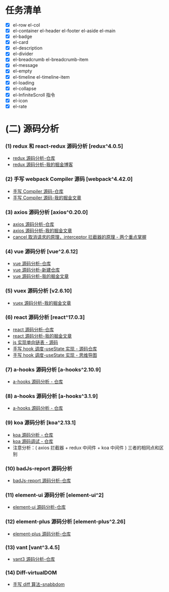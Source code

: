 # 任务清单

- [x] el-row el-col
- [x] el-container el-header el-footer el-aside el-main
- [x] el-badge
- [x] el-card
- [x] el-description
- [x] el-divider
- [x] el-breadcrumb el-breadcrumb-item
- [x] el-message
- [x] el-empty
- [x] el-timeline el-timeline-item
- [x] el-loading
- [x] el-collapse
- [x] el-InfiniteScroll 指令
- [x] el-icon
- [x] el-rate

# (二) 源码分析

### (1) redux 和 react-redux 源码分析 [redux^4.0.5]

- [redux 源码分析-仓库](https://github.com/woow-wu7/7-react-admin-ts/tree/master/src/SOURCE-CODE-ANALYSIS/REDUX)
- [redux 源码分析-我的掘金博客](https://juejin.cn/post/6844904137952329742)

### (2) 手写 webpack Compiler 源码 [webpack^4.42.0]

- [手写 Compiler 源码-仓库](https://github.com/woow-wu7/7-compiler)
- [手写 Compiler 源码-我的掘金文章](https://juejin.cn/post/6844903973002936327)

### (3) axios 源码分析 [axios^0.20.0]

- [axios 源码分析-仓库](https://github.com/woow-wu7/7-react-admin-ts/tree/master/src/SOURCE-CODE-ANALYSIS/AXIOS)
- [axios 源码分析-我的掘金文章](https://juejin.cn/post/6844904147532120072)
- [cancel 取消请求的原理，interceptor 拦截器的原理 - 两个重点掌握](https://github.com/woow-wu7/7-react-admin-ts/tree/master/src/pages/admin-system/interview-cancel/index.tsx)

### (4) vue 源码分析 [vue^2.6.12]

- [vue 源码分析-仓库](https://github.com/woow-wu7/7-react-admin-ts/tree/master/src/SOURCE-CODE-ANALYSIS/VUE)
- [vue 源码分析-新建仓库](https://github.com/woow-wu7/7-vue2-source-code-analysis)
- [vue 源码分析-我的掘金文章](https://juejin.cn/post/6844904181094957069)

### (5) vuex 源码分析 [v2.6.10]

- [vuex 源码分析-我的掘金文章](https://juejin.cn/post/6844904166293241863)

### (6) react 源码分析 [react^17.0.3]

- [react 源码分析-仓库](https://github.com/woow-wu7/7-react-source-code-analysis)
- [react 源码分析-我的掘金文章](https://juejin.cn/post/6993980489463758855)
- [js 实现单向链表 - 源码](https://github.com/woow-wu7/7-react-source-code-analysis/blob/main/src/manual/linked-list.js)
- [手写 hook 调度-useState 实现 - 源码仓库](https://github.com/woow-wu7/7-react-source-code-analysis/blob/main/src/manual/hooks-manual.js)
- [手写 hook 调度-useState 实现 - 思维导图](https://github.com/woow-wu7/7-react-source-code-analysis/blob/main/src/images/hook-useState.png)

### (7) a-hooks 源码分析 [a-hooks^2.10.9]

- [a-hooks 源码分析 - 仓库](https://github.com/woow-wu7/7-a-hooks-source-code-analysis)

### (8) a-hooks 源码分析 [a-hooks^3.1.9]

- [a-hooks 源码分析 - 仓库](https://github.com/woow-wu7/7-a-hooks3.0-source-code-analysis)

### (9) koa 源码分析 [koa^2.13.1]

- [koa 源码分析 - 仓库](https://github.com/woow-wu7/7-koa-source-code-analysis)
- [koa 源码调试 - 仓库](https://github.com/woow-wu7/7-koa-source-code-analysis)
- 注意分析：( axios 拦截器 + redux 中间件 + koa 中间件 ) 三者的相同点和区别

### (10) badJs-report 源码分析

- [badJs-report 源码分析-仓库](https://github.com/woow-wu7/7-badjs-report-analysis)

### (11) element-ui 源码分析 [element-ui^2]

- [element-ui 源码分析-仓库](https://github.com/woow-wu7/8-element-source-code-analysis)

### (12) element-plus 源码分析 [element-plus^2.26]

- [element-plus 源码分析-仓库](https://github.com/woow-wu7/8-element-plus-source-code-analysis)

### (13) vant [vant^3.4.5]

- [vant3 源码分析-仓库](https://github.com/woow-wu7/8-vant-source-code-analysis)

### (14) Diff-virtualDOM

- [手写 diff 算法-snabbdom](https://github.com/woow-wu7/7-vue2-source-code-snabbdom)
